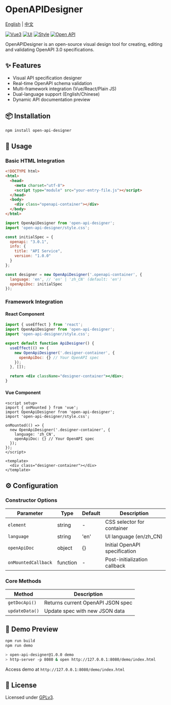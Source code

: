 # OpenAPIDesigner

[English](README.md) | [中文](README_zh.md)

[![Vue3](https://img.shields.io/badge/Vue-3.5.13-red)](https://cn.vuejs.org/guide/introduction)
[![UI](https://img.shields.io/badge/Ant%20Design-3.2.20-brightgreen)](https://2x.antdv.com/components/overview)
[![Style](https://img.shields.io/badge/Tailwind%20CSS-3.4.17-green)](https://tailwindcss.com/docs)
[![Open API](https://img.shields.io/badge/Open%20API-3.0.1-blue)](https://swagger.io/specification/)

OpenAPIDesigner is an open-source visual design tool for creating, editing and validating OpenAPI 3.0 specifications.

## ✨ Features

- Visual API specification designer
- Real-time OpenAPI schema validation
- Multi-framework integration (Vue/React/Plain JS)
- Dual-language support (English/Chinese)
- Dynamic API documentation preview

## 📦 Installation

```bash
npm install open-api-designer
```

## 🚀 Usage

### Basic HTML Integration

```html
<!DOCTYPE html>
<html>
  <head>
    <meta charset="utf-8">
    <script type="module" src="your-entry-file.js"></script>
  </head>
  <body>
    <div class="openapi-container"></div>
  </body>
</html>
```

```javascript
import OpenApiDesigner from 'open-api-designer';
import 'open-api-designer/style.css';

const initialSpec = {
  openapi: "3.0.1",
  info: {
    title: "API Service",
    version: "1.0.0"
  }
};

const designer = new OpenApiDesigner('.openapi-container', {
  language: 'en', // 'en' | 'zh_CN' (default: 'en')
  openApiDoc: initialSpec
});
```

### Framework Integration

#### React Component

```jsx
import { useEffect } from 'react';
import OpenApiDesigner from 'open-api-designer';
import 'open-api-designer/style.css';

export default function ApiDesigner() {
  useEffect(() => {
    new OpenApiDesigner('.designer-container', {
      openApiDoc: {} // Your OpenAPI spec
    });
  }, []);

  return <div className="designer-container"></div>;
}
```

#### Vue Component

```vue
<script setup>
import { onMounted } from 'vue';
import OpenApiDesigner from 'open-api-designer';
import 'open-api-designer/style.css';

onMounted(() => {
  new OpenApiDesigner('.designer-container', {
    language: 'zh_CN',
    openApiDoc: {} // Your OpenAPI spec
  });
});
</script>

<template>
  <div class="designer-container"></div>
</template>
```

## ⚙️ Configuration

### Constructor Options

| Parameter          | Type     | Default | Description                     |
|--------------------|----------|---------|---------------------------------|
| `element`          | string   | -       | CSS selector for container      |
| `language`         | string   | 'en'    | UI language (en/zh_CN)          |
| `openApiDoc`       | object   | {}      | Initial OpenAPI specification   |
| `onMountedCallback`| function | -       | Post-initialization callback    |

### Core Methods

| Method          | Description                          |
|-----------------|--------------------------------------|
| `getDocApi()`   | Returns current OpenAPI JSON spec    |
| `updateData()`  | Update spec with new JSON data       |

## 🧪 Demo Preview

```bash
npm run build
npm run demo 

> open-api-designer@1.0.0 demo
> http-server -p 8080 & open http://127.0.0.1:8080/demo/index.html
```
Access demo at `http://127.0.0.1:8080/demo/index.html`

## 📜 License

Licensed under [GPLv3](https://www.gnu.org/licenses/gpl-3.0.html).
